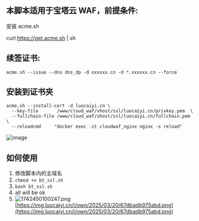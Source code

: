 ## 本脚本适用于宝塔云 WAF，前提条件:

安装 acme.sh

curl  https://get.acme.sh | sh

## 续签证书:

`acme.sh --issue --dns dns_dp -d xxxxxx.cn -d *.xxxxxx.cn --force`

## 安装到证书夹

`acme.sh --install-cert -d luocaiyi.cn \`<br />`  --key-file       /www/cloud_waf/vhost/ssl/luocaiyi.cn/privkey.pem  \`<br />`  --fullchain-file /www/cloud_waf/vhost/ssl/luocaiyi.cn/fullchain.pem \`<br />`  --reloadcmd     "docker exec -it cloudwaf_nginx nginx -s reload"`

![image](assets/image-20250320140008-62qxjqh.png)

## 如何使用

1. 修改脚本内的主域名
2. `chmod +x bt_ssl.sh`
3. `bash bt_ssl.sh`
4. all will be ok
5. ![1742450100247.png](https://img.luocaiyi.cn/i/own/2025/03/20/67dbadb975abd.png)[https://img.luocaiyi.cn/i/own/2025/03/20/67dbadb975abd.png](https://img.luocaiyi.cn/i/own/2025/03/20/67dbadb975abd.png)
